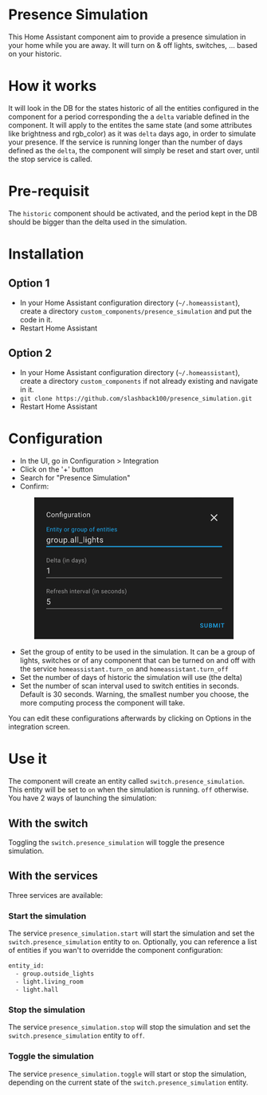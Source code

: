 # Presence Simulation
This Home Assistant component aim to provide a presence simulation in your home while you are away. It will turn on & off lights, switches, ... based on your historic.

# How it works
It will look in the DB for the states historic of all the entities configured in the component for a period corresponding the a `delta` variable defined in the component.
It will apply to the entites the same state (and some attributes like brightness and rgb_color) as it was `delta` days ago, in order to simulate your presence.
If the service is running longer than the number of days defined as the `delta`, the component will simply be reset and start over, until the stop service is called.

# Pre-requisit
The `historic` component should be activated, and the period kept in the DB should be bigger than the delta used in the simulation.

# Installation
## Option 1
- In your Home Assistant configuration directory (`~/.homeassistant`), create a directory `custom_components/presence_simulation` and put the code in it.
- Restart Home Assistant
## Option 2
- In your Home Assistant configuration directory (`~/.homeassistant`), create a directory `custom_components` if not already existing and navigate in it.
- `git clone https://github.com/slashback100/presence_simulation.git`
- Restart Home Assistant
# Configuration
* In the UI, go in Configuration > Integration
* Click on the '+' button
* Search for "Presence Simulation"
* Confirm:

<p align="center">
  <img src="/images/configFlow..png" width="400" alt="accessibility text">
</p>

* Set the group of entity to be used in the simulation. It can be a group of lights, switches or of any component that can be turned on and off with the service `homeassistant.turn_on` and `homeassistant.turn_off`
* Set the number of days of historic the simulation will use (the delta)
* Set the number of scan interval used to switch entities in seconds. Default is 30 seconds. Warning, the smallest number you choose, the more computing process the component will take.

You can edit these configurations afterwards by clicking on Options in the integration screen.

# Use it

The component will create an entity called `switch.presence_simulation`. This entity will be set to `on` when the simulation is running. `off` otherwise.
You have 2 ways of launching the simulation:
## With the switch
Toggling the `switch.presence_simulation` will toggle the presence simulation.

## With the services
Three services are available:
### Start the simulation
The service `presence_simulation.start` will start the simulation and set the `switch.presence_simulation` entity to `on`.
Optionally, you can reference a list of entities if you wan't to overridde the component configuration:
```
entity_id:
  - group.outside_lights
  - light.living_room
  - light.hall
```
### Stop the simulation
The service `presence_simulation.stop` will stop the simulation and set the `switch.presence_simulation` entity to `off`.
### Toggle the simulation
The service `presence_simulation.toggle` will start or stop the simulation, depending on the current state of the `switch.presence_simulation` entity.
